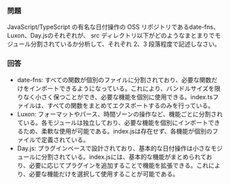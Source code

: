 ### 問題

JavaScript/TypeScript の有名な日付操作の OSS リポジトリであるdate-fns、Luxon、Day.jsのそれぞれが、
src ディレクトリ以下がどのようなまとまりでモジュール分割されているか分析して、それぞれ 2、3 段落程度で記述しなさい。

### 回答

- date-fns: すべての関数が個別のファイルに分割されており、必要な関数だけをインポートできるようになっている。これにより、バンドルサイズを限りなく小さく保つことができ、必要な機能を個別に使用できる。index.tsファイルは、すべての関数をまとめてエクスポートするのみを行っている。
- Luxon: フォーマットやパース、時間ゾーンの操作など、機能ごとに分割されている。各モジュールは独立しており、必要な機能を個別にインポートできるため、柔軟な使用が可能である。index.jsは存在せず、各機能が個別のファイルで定義されている。
- Day.js: プラグインベースで設計されており、基本的な日付操作は小さなモジュールに分割されている。index.jsには、基本的な機能がまとめられており、必要に応じてプラグインを追加することで機能を拡張できる。これにより、必要な機能だけを選択して使用することが可能である。
